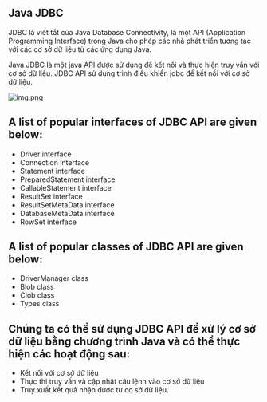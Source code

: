 
## Java JDBC
JDBC là viết tắt của Java Database Connectivity, là một API (Application Programming Interface) trong Java cho phép các nhà phát triển tương tác với các cơ sở dữ liệu từ các ứng dụng Java.

Java JDBC là một java API được sử dụng để kết nối và thực hiện truy vấn với cơ sở dữ liệu. JDBC API sử dụng trình điều khiển jdbc để kết nối với cơ sở dữ liệu.


![img.png](https://viettuts.vn/images/java/java-jdbc/java-jdbc.png)

## A list of popular interfaces of JDBC API are given below:
- Driver interface
- Connection interface
- Statement interface
- PreparedStatement interface
- CallableStatement interface
- ResultSet interface
- ResultSetMetaData interface
- DatabaseMetaData interface
- RowSet interface


## A list of popular classes of JDBC API are given below:
- DriverManager class
- Blob class
- Clob class
- Types class


## Chúng ta có thể sử dụng JDBC API để xử lý cơ sở dữ liệu bằng chương trình Java và có thể thực hiện các hoạt động sau:
- Kết nối với cơ sở dữ liệu
- Thực thi truy vấn và cập nhật câu lệnh vào cơ sở dữ liệu
- Truy xuất kết quả nhận được từ cơ sở dữ liệu.




















